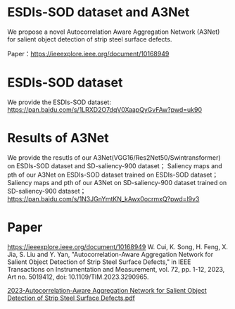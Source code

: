 # ESDIs-SOD dataset and A3Net
We propose a novel Autocorrelation Aware Aggregation Network (A3Net) for salient object detection of strip steel surface defects.

Paper：https://ieeexplore.ieee.org/document/10168949


# ESDIs-SOD dataset
We provide the ESDIs-SOD dataset:
https://pan.baidu.com/s/1LRXD2O7dqV0XaapQyGvFAw?pwd=uk90 

# Results of A3Net
We provide the resutls of our A3Net(VGG16/Res2Net50/Swintransformer) on ESDIs-SOD dataset and SD-saliency-900 dataset；
Saliency maps and pth of our A3Net on ESDIs-SOD dataset trained on ESDIs-SOD dataset； 
Saliency maps and pth of our A3Net on SD-saliency-900 dataset trained on SD-saliency-900 dataset；
https://pan.baidu.com/s/1N3JGnYmtKN_kAwx0ocrmxQ?pwd=l9v3 

# Paper
https://ieeexplore.ieee.org/document/10168949
W. Cui, K. Song, H. Feng, X. Jia, S. Liu and Y. Yan, "Autocorrelation-Aware Aggregation Network for Salient Object Detection of Strip Steel Surface Defects," in IEEE Transactions on Instrumentation and Measurement, vol. 72, pp. 1-12, 2023, Art no. 5019412, doi: 10.1109/TIM.2023.3290965.

[2023-Autocorrelation-Aware Aggregation Network for Salient Object Detection of Strip Steel Surface Defects.pdf](https://github.com/VDT-2048/A3Net/files/13699191/2023-Autocorrelation-Aware.Aggregation.Network.for.Salient.Object.Detection.of.Strip.Steel.Surface.Defects.pdf)

